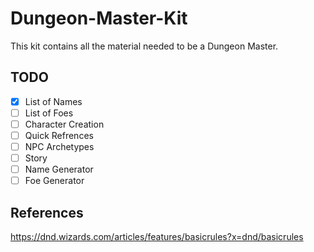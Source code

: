 # Dungeon-Master-Kit

This kit contains all the material needed to be a Dungeon Master. 

## TODO

- [X] List of Names
- [ ] List of Foes
- [ ] Character Creation
- [ ] Quick Refrences
- [ ] NPC Archetypes 
- [ ] Story
- [ ] Name Generator
- [ ] Foe Generator

## References

https://dnd.wizards.com/articles/features/basicrules?x=dnd/basicrules
